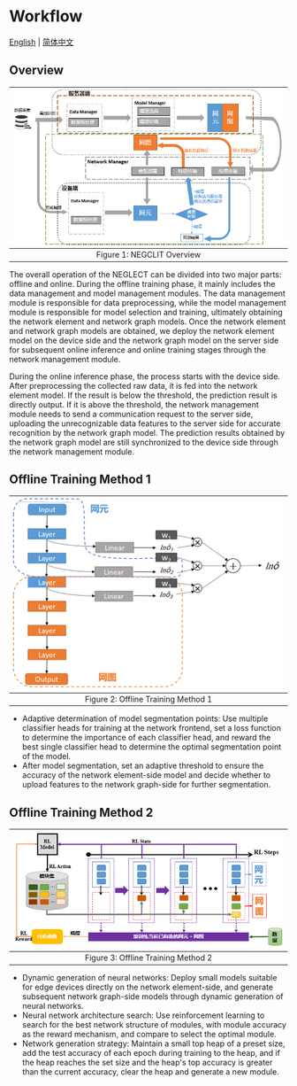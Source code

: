 # Workflow

[English](./README.md) | [简体中文](./README.zh-CN.md)

## Overview

|![overview](imgs/framework.png)|
|:--:|
|Figure 1: NEGCLIT Overview|

The overall operation of the NEGLECT can be divided into two major parts: offline and online.
During the offline training phase, it mainly includes the data management and model management modules. The data management module is responsible for data preprocessing, while the model management module is responsible for model selection and training, ultimately obtaining the network element and network graph models.
Once the network element and network graph models are obtained, we deploy the network element model on the device side and the network graph model on the server side for subsequent online inference and online training stages through the network management module.

During the online inference phase, the process starts with the device side. After preprocessing the collected raw data, it is fed into the network element model. If the result is below the threshold, the prediction result is directly output. If it is above the threshold, the network management module needs to send a communication request to the server side, uploading the unrecognizable data features to the server side for accurate recognition by the network graph model. The prediction results obtained by the network graph model are still synchronized to the device side through the network management module.

## Offline Training Method 1

|![Overview](imgs/method1.png)|
|:--:|
|Figure 2: Offline Training Method 1|

- Adaptive determination of model segmentation points: Use multiple classifier heads for training at the network frontend, set a loss function to determine the importance of each classifier head, and reward the best single classifier head to determine the optimal segmentation point of the model.
- After model segmentation, set an adaptive threshold to ensure the accuracy of the network element-side model and decide whether to upload features to the network graph-side for further segmentation.

## Offline Training Method 2

|![Overview](imgs/method2.png)|
|:--:|
|Figure 3: Offline Training Method 2|

- Dynamic generation of neural networks: Deploy small models suitable for edge devices directly on the network element-side, and generate subsequent network graph-side models through dynamic generation of neural networks.
- Neural network architecture search: Use reinforcement learning to search for the best network structure of modules, with module accuracy as the reward mechanism, and compare to select the optimal module.
- Network generation strategy: Maintain a small top heap of a preset size, add the test accuracy of each epoch during training to the heap, and if the heap reaches the set size and the heap's top accuracy is greater than the current accuracy, clear the heap and generate a new module.

